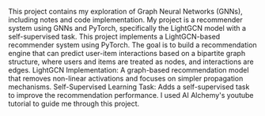 This project contains my exploration of Graph Neural Networks (GNNs), including notes and code implementation.
My project is a recommender system using GNNs and PyTorch, specifically the LightGCN model with a self-supervised task.
This project implements a LightGCN-based recommender system using PyTorch. The goal is to build a recommendation engine that can predict user-item interactions based on a bipartite graph structure, 
where users and items are treated as nodes, and interactions are edges.
LightGCN Implementation: A graph-based recommendation model that removes non-linear activations and focuses on simpler propagation mechanisms.
Self-Supervised Learning Task: Adds a self-supervised task to improve the recommendation performance.
I used AI Alchemy's youtube tutorial to guide me through this project.
